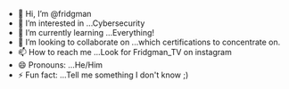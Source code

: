 - 👋 Hi, I’m @fridgman
- 👀 I’m interested in ...Cybersecurity
- 🌱 I’m currently learning ...Everything!
- 💞️ I’m looking to collaborate on ...which certifications to concentrate on.
- 📫 How to reach me ...Look for Fridgman_TV on instagram
- 😄 Pronouns: ...He/Him 
- ⚡ Fun fact: ...Tell me something I don't know ;) 

<!---
fridgman/fridgman is a ✨ special ✨ repository because its `README.md` (this file) appears on your GitHub profile.
You can click the Preview link to take a look at your changes.
--->
